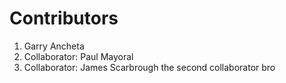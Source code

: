 # Contributors

1. Garry Ancheta
2. Collaborator: Paul Mayoral
3. Collaborator: James Scarbrough the second collaborator bro
